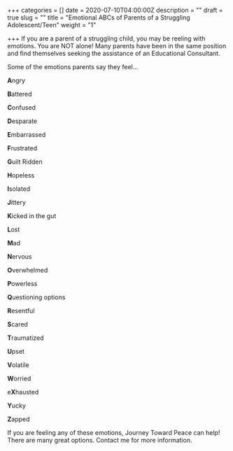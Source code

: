 +++
categories = []
date = 2020-07-10T04:00:00Z
description = ""
draft = true
slug = ""
title = "Emotional ABCs of Parents of a Struggling Adolescent/Teen"
weight = "1"

+++
If you are a parent of a struggling child, you may be reeling with emotions. You are NOT alone! Many parents have been in the same position and find themselves seeking the assistance of an Educational Consultant.

Some of the emotions parents say they feel...

**A**ngry

**B**attered

**C**onfused

**D**esparate

**E**mbarrassed

**F**rustrated

**G**uilt Ridden

**H**opeless

**I**solated

**J**ittery

**K**icked in the gut

**L**ost

**M**ad

**N**ervous

**O**verwhelmed

**P**owerless

**Q**uestioning options

**R**esentful

**S**cared

**T**raumatized

**U**pset

**V**olatile

**W**orried

e**X**hausted

**Y**ucky

**Z**apped

If you are feeling any of these emotions, Journey Toward Peace can help! There are many great options. Contact me for more information.